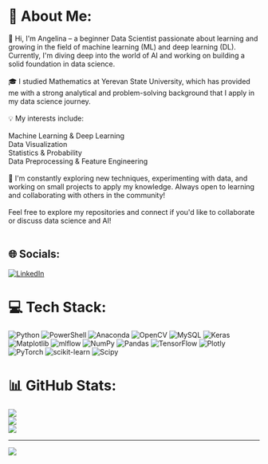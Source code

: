 # 💫 About Me:
👋 Hi, I'm Angelina  – a beginner Data Scientist passionate about learning and growing in the field of machine learning (ML) and deep learning (DL). Currently, I'm diving deep into the world of AI and working on building a solid foundation in data science.<br><br>🎓 I studied Mathematics at Yerevan State University, which has provided me with a strong analytical and problem-solving background that I apply in my data science journey.<br><br>💡 My interests include:<br><br>Machine Learning & Deep Learning<br>Data Visualization<br>Statistics & Probability<br>Data Preprocessing & Feature Engineering<br><br>🌱 I'm constantly exploring new techniques, experimenting with data, and working on small projects to apply my knowledge. Always open to learning and collaborating with others in the community!<br><br>Feel free to explore my repositories and connect if you'd like to collaborate or discuss data science and AI!<br><br>


## 🌐 Socials:
[![LinkedIn](https://img.shields.io/badge/LinkedIn-%230077B5.svg?logo=linkedin&logoColor=white)](https://linkedin.com/in/https://www.linkedin.com/in/angelina-poghosyan-579340337/) 

# 💻 Tech Stack:
![Python](https://img.shields.io/badge/python-3670A0?style=for-the-badge&logo=python&logoColor=ffdd54) ![PowerShell](https://img.shields.io/badge/PowerShell-%235391FE.svg?style=for-the-badge&logo=powershell&logoColor=white) ![Anaconda](https://img.shields.io/badge/Anaconda-%2344A833.svg?style=for-the-badge&logo=anaconda&logoColor=white) ![OpenCV](https://img.shields.io/badge/opencv-%23white.svg?style=for-the-badge&logo=opencv&logoColor=white) ![MySQL](https://img.shields.io/badge/mysql-4479A1.svg?style=for-the-badge&logo=mysql&logoColor=white) ![Keras](https://img.shields.io/badge/Keras-%23D00000.svg?style=for-the-badge&logo=Keras&logoColor=white) ![Matplotlib](https://img.shields.io/badge/Matplotlib-%23ffffff.svg?style=for-the-badge&logo=Matplotlib&logoColor=black) ![mlflow](https://img.shields.io/badge/mlflow-%23d9ead3.svg?style=for-the-badge&logo=numpy&logoColor=blue) ![NumPy](https://img.shields.io/badge/numpy-%23013243.svg?style=for-the-badge&logo=numpy&logoColor=white) ![Pandas](https://img.shields.io/badge/pandas-%23150458.svg?style=for-the-badge&logo=pandas&logoColor=white) ![TensorFlow](https://img.shields.io/badge/TensorFlow-%23FF6F00.svg?style=for-the-badge&logo=TensorFlow&logoColor=white) ![Plotly](https://img.shields.io/badge/Plotly-%233F4F75.svg?style=for-the-badge&logo=plotly&logoColor=white) ![PyTorch](https://img.shields.io/badge/PyTorch-%23EE4C2C.svg?style=for-the-badge&logo=PyTorch&logoColor=white) ![scikit-learn](https://img.shields.io/badge/scikit--learn-%23F7931E.svg?style=for-the-badge&logo=scikit-learn&logoColor=white) ![Scipy](https://img.shields.io/badge/SciPy-%230C55A5.svg?style=for-the-badge&logo=scipy&logoColor=%white)
# 📊 GitHub Stats:
![](https://github-readme-stats.vercel.app/api?username=Angelina-Poghosyan&theme=radical&hide_border=false&include_all_commits=false&count_private=false)<br/>
![](https://github-readme-streak-stats.herokuapp.com/?user=Angelina-Poghosyan&theme=radical&hide_border=false)<br/>
![](https://github-readme-stats.vercel.app/api/top-langs/?username=Angelina-Poghosyan&theme=radical&hide_border=false&include_all_commits=false&count_private=false&layout=compact)

---
[![](https://visitcount.itsvg.in/api?id=Angelina-Poghosyan&icon=0&color=0)](https://visitcount.itsvg.in)

<!-- Proudly created with GPRM ( https://gprm.itsvg.in ) -->
